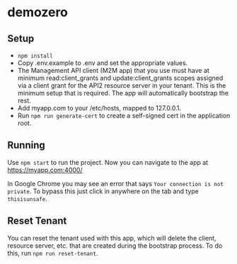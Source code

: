 # demozero

## Setup

- `npm install`
- Copy .env.example to .env and set the appropriate values.
- The Management API client (M2M app) that you use must have at minimum read:client_grants and update:client_grants scopes assigned via a client grant for the API2 resource server in your tenant. This is the minimum setup that is required. The app will automatically bootstrap the rest.
- Add myapp.com to your /etc/hosts, mapped to 127.0.0.1.
- Run `npm run generate-cert` to create a self-signed cert in the application root.

## Running

Use `npm start` to run the project. Now you can navigate to the app at https://myapp.com:4000/

In Google Chrome you may see an error that says `Your connection is not private`. To bypass this just click in anywhere on the tab and type `thisisunsafe`.

## Reset Tenant

You can reset the tenant used with this app, which will delete the client, resource server, etc. that are created during the bootstrap process. To do this, run `npm run reset-tenant`.

